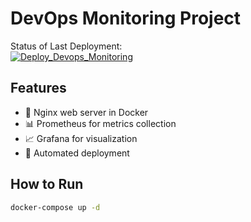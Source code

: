 # DevOps Monitoring Project
Status of Last Deployment:<br>
[![Deploy_Devops_Monitoring](https://github.com/dmplastun/devops-monitoring/actions/workflows/deploy.yml/badge.svg?branch=main&event=status)](https://github.com/dmplastun/devops-monitoring/actions/workflows/deploy.yml)


## Features
- 🐳 Nginx web server in Docker
- 📊 Prometheus for metrics collection
- 📈 Grafana for visualization
- 🔄 Automated deployment

## How to Run
```bash
docker-compose up -d
